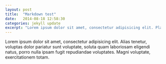 ```yaml
---
layout: post
title:  "Markdown test"
date:   2014-08-18 12:58:30
categories: jekyll update
excerpt: "Lorem ipsum dolor sit amet, consectetur adipisicing elit. Placeat provident veritatis at doloribus a expedita maxime consectetur illum molestias accusamus, quis eveniet unde est quisquam voluptates perferendis cupiditate facere. Veritatis."
---
```


Lorem ipsum dolor sit amet, consectetur adipisicing elit. Alias tenetur, voluptas dolor pariatur sunt voluptate, soluta quam laboriosam eligendi natus, porro nulla ipsam fugit repudiandae voluptates. Magni voluptate, exercitationem totam.